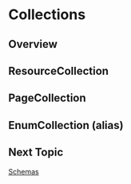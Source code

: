 # Collections

## Overview

## ResourceCollection

## PageCollection

## EnumCollection (alias)

## Next Topic
[Schemas](./schemas.md)
